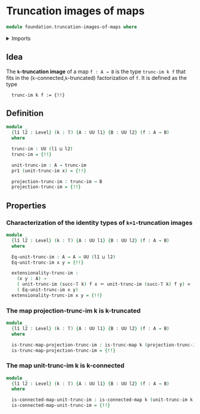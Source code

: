 # Truncation images of maps

```agda
module foundation.truncation-images-of-maps where
```

<details><summary>Imports</summary>

```agda
open import foundation.action-on-identifications-functions
open import foundation.connected-maps
open import foundation.dependent-pair-types
open import foundation.equivalences
open import foundation.fibers-of-maps
open import foundation.functoriality-dependent-pair-types
open import foundation.functoriality-truncation
open import foundation.identity-types
open import foundation.transport-along-identifications
open import foundation.truncated-maps
open import foundation.truncations
open import foundation.universe-levels

open import foundation-core.equality-dependent-pair-types
open import foundation-core.truncation-levels
```

</details>

## Idea

The **`k`-truncation image** of a map `f : A → B` is the type `trunc-im k f`
that fits in the (`k`-connected,`k`-truncated) factorization of `f`. It is
defined as the type

```text
  trunc-im k f := {!!}
```

## Definition

```agda
module _
  {l1 l2 : Level} (k : 𝕋) {A : UU l1} {B : UU l2} (f : A → B)
  where

  trunc-im : UU (l1 ⊔ l2)
  trunc-im = {!!}

  unit-trunc-im : A → trunc-im
  pr1 (unit-trunc-im x) = {!!}

  projection-trunc-im : trunc-im → B
  projection-trunc-im = {!!}
```

## Properties

### Characterization of the identity types of `k+1`-truncation images

```agda
module _
  {l1 l2 : Level} (k : 𝕋) {A : UU l1} {B : UU l2} (f : A → B)
  where

  Eq-unit-trunc-im : A → A → UU (l1 ⊔ l2)
  Eq-unit-trunc-im x y = {!!}

  extensionality-trunc-im :
    (x y : A) →
    ( unit-trunc-im (succ-𝕋 k) f x ＝ unit-trunc-im (succ-𝕋 k) f y) ≃
    ( Eq-unit-trunc-im x y)
  extensionality-trunc-im x y = {!!}
```

### The map projection-trunc-im k is k-truncated

```agda
module _
  {l1 l2 : Level} (k : 𝕋) {A : UU l1} {B : UU l2} (f : A → B)
  where

  is-trunc-map-projection-trunc-im : is-trunc-map k (projection-trunc-im k f)
  is-trunc-map-projection-trunc-im = {!!}
```

### The map unit-trunc-im k is k-connected

```agda
module _
  {l1 l2 : Level} (k : 𝕋) {A : UU l1} {B : UU l2} (f : A → B)
  where

  is-connected-map-unit-trunc-im : is-connected-map k (unit-trunc-im k f)
  is-connected-map-unit-trunc-im = {!!}
```
